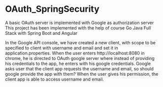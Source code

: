 # OAuth_SpringSecurity
A basic OAuth server is implemented with Google as authorization server
This project has been implemented with the help of course Go Java Full Stack with Spring Boot and Angular

In the Google API console, we have created a new client, with scope to be specified to client with username and email and set it in application.properties.
When the user enters http://localhost:8080 in chrome, he is directed to OAuth google server where instead of providing his credentials to the app, he enters with his google credentials. Google asks user that the client app requests the username and email, so should google provide the app with them? When the user gives his permission, the client app is able to access username and email. 
